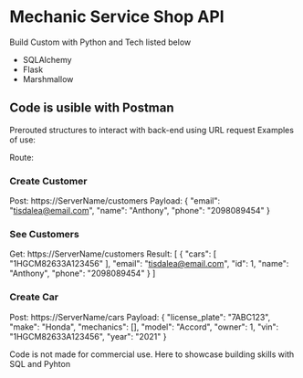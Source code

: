# Mechanic Service Shop API

Build Custom with Python and Tech listed below
- SQLAlchemy
- Flask
- Marshmallow

## Code is usible with Postman
Prerouted structures to interact with back-end using URL request
Examples of use:

Route:
### Create Customer

Post: https://ServerName/customers
Payload:
{
     "email": "tisdalea@email.com",
     "name": "Anthony",
     "phone": "2098089454"
}

### See Customers

Get: https://ServerName/customers
Result:
[
    {
        "cars": [
            "1HGCM82633A123456"
        ],
        "email": "tisdalea@email.com",
        "id": 1,
        "name": "Anthony",
        "phone": "2098089454"
    }
]
### Create Car

Post: https://ServerName/cars
Payload:
{
    "license_plate": "7ABC123",
    "make": "Honda",
    "mechanics": [],
    "model": "Accord",
    "owner": 1,
    "vin": "1HGCM82633A123456",
    "year": "2021"
}


Code is not made for commercial use.
Here to showcase building skills with SQL and Pyhton
